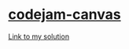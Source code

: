 # [codejam-canvas](https://github.com/Semenetti/tasks/blob/master/tasks/stage-2/codejam-canvas/codejam-canvas.md)
[Link to my solution](https://semenetti.github.io/codejam-canvas/codejam-canvas)
